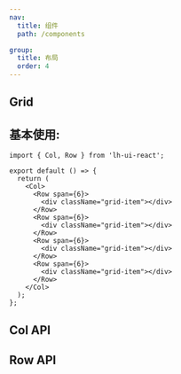 ```yaml
---
nav:
  title: 组件
  path: /components

group:
  title: 布局
  order: 4
---
```


## Grid

## 基本使用:

```tsx
import { Col, Row } from 'lh-ui-react';

export default () => {
  return (
    <Col>
      <Row span={6}>
        <div className="grid-item"></div>
      </Row>
      <Row span={6}>
        <div className="grid-item"></div>
      </Row>
      <Row span={6}>
        <div className="grid-item"></div>
      </Row>
      <Row span={6}>
        <div className="grid-item"></div>
      </Row>
    </Col>
  );
};
```

## Col API

<API id="Col"></API>

## Row API

<API id="Row"></API>
